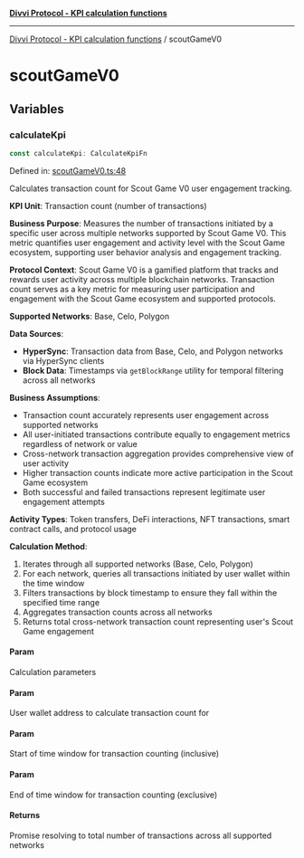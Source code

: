 [**Divvi Protocol - KPI calculation functions**](README.md)

---

[Divvi Protocol - KPI calculation functions](README.md) / scoutGameV0

# scoutGameV0

## Variables

### calculateKpi

```ts
const calculateKpi: CalculateKpiFn
```

Defined in: [scoutGameV0.ts:48](https://github.com/divvi-xyz/divvi-protocol-v0/blob/main/scripts/calculateKpi/protocols/scoutGameV0.ts#L48)

Calculates transaction count for Scout Game V0 user engagement tracking.

**KPI Unit**: Transaction count (number of transactions)

**Business Purpose**: Measures the number of transactions initiated by a specific user across multiple
networks supported by Scout Game V0. This metric quantifies user engagement and activity level
with the Scout Game ecosystem, supporting user behavior analysis and engagement tracking.

**Protocol Context**: Scout Game V0 is a gamified platform that tracks and rewards user activity
across multiple blockchain networks. Transaction count serves as a key metric for measuring user
participation and engagement with the Scout Game ecosystem and supported protocols.

**Supported Networks**: Base, Celo, Polygon

**Data Sources**:

- **HyperSync**: Transaction data from Base, Celo, and Polygon networks via HyperSync clients
- **Block Data**: Timestamps via `getBlockRange` utility for temporal filtering across all networks

**Business Assumptions**:

- Transaction count accurately represents user engagement across supported networks
- All user-initiated transactions contribute equally to engagement metrics regardless of network or value
- Cross-network transaction aggregation provides comprehensive view of user activity
- Higher transaction counts indicate more active participation in the Scout Game ecosystem
- Both successful and failed transactions represent legitimate user engagement attempts

**Activity Types**: Token transfers, DeFi interactions, NFT transactions, smart contract calls, and protocol usage

**Calculation Method**:

1. Iterates through all supported networks (Base, Celo, Polygon)
2. For each network, queries all transactions initiated by user wallet within the time window
3. Filters transactions by block timestamp to ensure they fall within the specified time range
4. Aggregates transaction counts across all networks
5. Returns total cross-network transaction count representing user's Scout Game engagement

#### Param

Calculation parameters

#### Param

User wallet address to calculate transaction count for

#### Param

Start of time window for transaction counting (inclusive)

#### Param

End of time window for transaction counting (exclusive)

#### Returns

Promise resolving to total number of transactions across all supported networks
